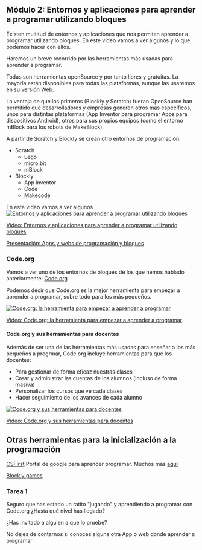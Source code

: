## Módulo 2: Entornos y aplicaciones para aprender a programar utilizando bloques

Existen multitud de entornos y aplicaciones que nos permiten aprender a programar utilizando bloques. En este vídeo vamos a ver algunos y lo que podemos hacer con ellos.

Haremos un breve recorrido por las herramientas más usadas para aprender a programar.

Todas son herramientas openSource y por tanto libres y gratuitas. La mayoría están disponibles para todas las plataformas, aunque las usaremos en su versión Web.

La ventaja de que los primeros (Blockly y Scratch) fueran OpenSource han  permitido que desarrolladores y empresas generen otros más específicos, unos para distintas plataformas (App Inventor para programar Apps para dispositivos Android), otros para sus propios equipos (como el entorno mBlock para los robots de MakeBlock).

A partir de Scratch y Blockly se crean otro entornos de programación:
* Scratch
    - Lego
    - micro:bit
    - mBlock
* Blockly
    - App inventor
    - Code
    - Makecode


En este vídeo vamos a ver algunos 
[![Entornos y aplicaciones para aprender a programar utilizando bloques](https://img.youtube.com/vi/YpARH-1AqmY/0.jpg)](https://youtu.be/YpARH-1AqmY)


[Vídeo: Entornos y aplicaciones para aprender a programar utilizando bloques](https://youtu.be/YpARH-1AqmY)

[Presentación: Apps y webs de programación y bloques](https://docs.google.com/presentation/d/1VPjpZB5izt89QtBiWuQEy7NU_Boi-tGnfXmLtRP2AA4/edit?usp=sharing)


### Code.org

Vamos a ver uno de los entornos de bloques de los que hemos hablado anteriormente: [Code.org](https://Code.org).

Podemos decir que Code.org es la mejor herramienta para empezar a aprender a programar, sobre todo para los más pequeños.

[![Code.org: la herramienta para empezar a aprender a programar](https://img.youtube.com/vi/7HmUL28cxTw/0.jpg)](https://youtu.be/7HmUL28cxTw)


[Vídeo:  Code.org: la herramienta para empezar a aprender a programar](https://youtu.be/7HmUL28cxTw)

#### Code.org y sus herramientas para docentes

Además de ser una de las herramientas más usadas para enseñar a los más pequeños a progrmar, Code.org incluye herramientas para que los docentes:

* Para gestionar de forma eficaz nuestras clases
* Crear y administrar las cuentas de los alumnos (incluso de forma masiva)
* Personalizar los cursos que ve cada clases
* Hacer seguimiento de los avances de cada alumno

[![Code.org y sus herramientas para docentes](https://img.youtube.com/vi/atmbbAqsEQU/0.jpg)](https://youtu.be/atmbbAqsEQU)

[Vídeo: Code.org y sus herramientas para docentes](https://youtu.be/atmbbAqsEQU)


## Otras herramientas para la inicialización a la programación

[CSFirst](https://csfirst.withgoogle.com/c/cs-first/en/an-unusual-discovery/un-descubrimiento-inusual/un-descubrimiento-inusual.html) Portal de google para aprender programar. Muchos más [aquí](https://csfirst.withgoogle.com/c/cs-first/en/curriculum.html)

[Blockly games](https://blockly.games)

### Tarea 1

Seguro que has estado un ratito "jugando" y aprendiendo a programar con Code.org ¿Hasta qué nivel has llegado?

¿Has invitado a alguien a que lo pruebe?

No dejes de contarnos si conoces alguna otra App o web donde aprender a programar


